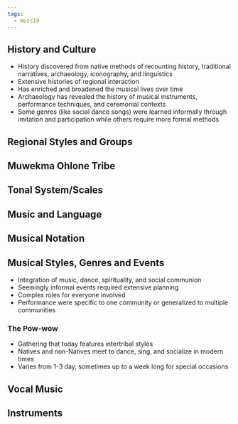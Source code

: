 ```yaml
---
tags:
  - musc19
---
```

## History and Culture
* History discovered from native methods of recounting history, traditional narratives, archaeology, iconography, and linguistics
* Extensive histories of regional interaction
* Has enriched and broadened the musical lives over time
* Archaeology has revealed the history of musical instruments, performance techniques, and ceremonial contexts
* Some genres (like social dance songs) were learned informally through imitation and participation while others require more formal methods
## Regional Styles and Groups
## Muwekma Ohlone Tribe
## Tonal System/Scales
## Music and Language

## Musical Notation
## Musical Styles, Genres and Events
* Integration of music, dance, spirituality, and social communion
* Seemingly informal events required extensive planning
* Complex roles for everyone involved
* Performance were specific to one community or generalized to multiple communities
### The Pow-wow
* Gathering that today features intertribal styles
* Natives and non-Natives meet to dance, sing, and socialize in modern times
* Varies from 1-3 day, sometimes up to a week long for special occasions
## Vocal Music
## Instruments